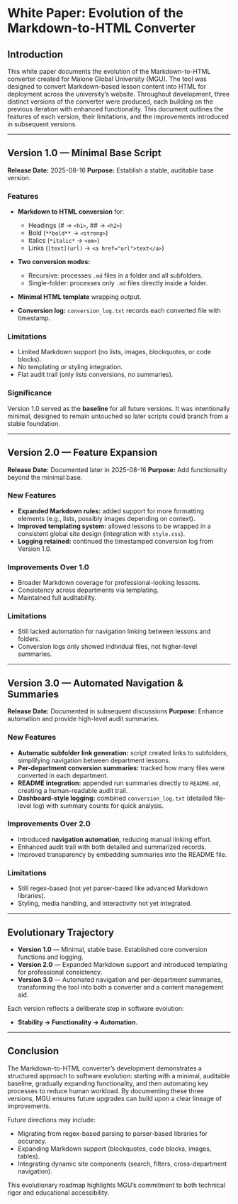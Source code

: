 # White Paper: Evolution of the Markdown-to-HTML Converter

## Introduction

This white paper documents the evolution of the Markdown-to-HTML converter created for Malone Global University (MGU). The tool was designed to convert Markdown-based lesson content into HTML for deployment across the university’s website. Throughout development, three distinct versions of the converter were produced, each building on the previous iteration with enhanced functionality. This document outlines the features of each version, their limitations, and the improvements introduced in subsequent versions.

---

## Version 1.0 — Minimal Base Script

**Release Date:** 2025-08-16
**Purpose:** Establish a stable, auditable base version.

### Features

* **Markdown to HTML conversion** for:

  * Headings (# → `<h1>`, ## → `<h2>`)
  * Bold (`**bold**` → `<strong>`)
  * Italics (`*italic*` → `<em>`)
  * Links (`[text](url)` → `<a href="url">text</a>`)
* **Two conversion modes:**

  * Recursive: processes `.md` files in a folder and all subfolders.
  * Single-folder: processes only `.md` files directly inside a folder.
* **Minimal HTML template** wrapping output.
* **Conversion log:** `conversion_log.txt` records each converted file with timestamp.

### Limitations

* Limited Markdown support (no lists, images, blockquotes, or code blocks).
* No templating or styling integration.
* Flat audit trail (only lists conversions, no summaries).

### Significance

Version 1.0 served as the **baseline** for all future versions. It was intentionally minimal, designed to remain untouched so later scripts could branch from a stable foundation.

---

## Version 2.0 — Feature Expansion

**Release Date:** Documented later in 2025-08-16
**Purpose:** Add functionality beyond the minimal base.

### New Features

* **Expanded Markdown rules:** added support for more formatting elements (e.g., lists, possibly images depending on context).
* **Improved templating system:** allowed lessons to be wrapped in a consistent global site design (integration with `style.css`).
* **Logging retained:** continued the timestamped conversion log from Version 1.0.

### Improvements Over 1.0

* Broader Markdown coverage for professional-looking lessons.
* Consistency across departments via templating.
* Maintained full auditability.

### Limitations

* Still lacked automation for navigation linking between lessons and folders.
* Conversion logs only showed individual files, not higher-level summaries.

---

## Version 3.0 — Automated Navigation & Summaries

**Release Date:** Documented in subsequent discussions
**Purpose:** Enhance automation and provide high-level audit summaries.

### New Features

* **Automatic subfolder link generation:** script created links to subfolders, simplifying navigation between department lessons.
* **Per-department conversion summaries:** tracked how many files were converted in each department.
* **README integration:** appended run summaries directly to `README.md`, creating a human-readable audit trail.
* **Dashboard-style logging:** combined `conversion_log.txt` (detailed file-level log) with summary counts for quick analysis.

### Improvements Over 2.0

* Introduced **navigation automation**, reducing manual linking effort.
* Enhanced audit trail with both detailed and summarized records.
* Improved transparency by embedding summaries into the README file.

### Limitations

* Still regex-based (not yet parser-based like advanced Markdown libraries).
* Styling, media handling, and interactivity not yet integrated.

---

## Evolutionary Trajectory

* **Version 1.0** — Minimal, stable base. Established core conversion functions and logging.
* **Version 2.0** — Expanded Markdown support and introduced templating for professional consistency.
* **Version 3.0** — Automated navigation and per-department summaries, transforming the tool into both a converter and a content management aid.

Each version reflects a deliberate step in software evolution:

* **Stability → Functionality → Automation.**

---

## Conclusion

The Markdown-to-HTML converter’s development demonstrates a structured approach to software evolution: starting with a minimal, auditable baseline, gradually expanding functionality, and then automating key processes to reduce human workload. By documenting these three versions, MGU ensures future upgrades can build upon a clear lineage of improvements.

Future directions may include:

* Migrating from regex-based parsing to parser-based libraries for accuracy.
* Expanding Markdown support (blockquotes, code blocks, images, tables).
* Integrating dynamic site components (search, filters, cross-department navigation).

This evolutionary roadmap highlights MGU’s commitment to both technical rigor and educational accessibility.
